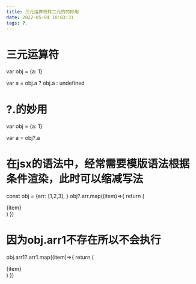 ```yaml
---
title: 三元运算符转二元的的妙用
date: 2022-05-04 10:03:31
tags: ?.
---
```


# 三元运算符
var obj = {a: 1}

var a = obj.a ? obj.a : undefined

# ?.的妙用
var obj = {a: 1}

var a = obj?.a 

# 在jsx的语法中，经常需要模版语法根据条件渲染，此时可以缩减写法
const obj = {arr: [1,2,3], }
obj?.arr.map((item)=>{
  return (
    <div>{item}</div>
  )
})
# 因为obj.arr1不存在所以不会执行
obj.arr1?.arr1.map((item)=>{
  return (
    <div>{item}</div>
  )
})
